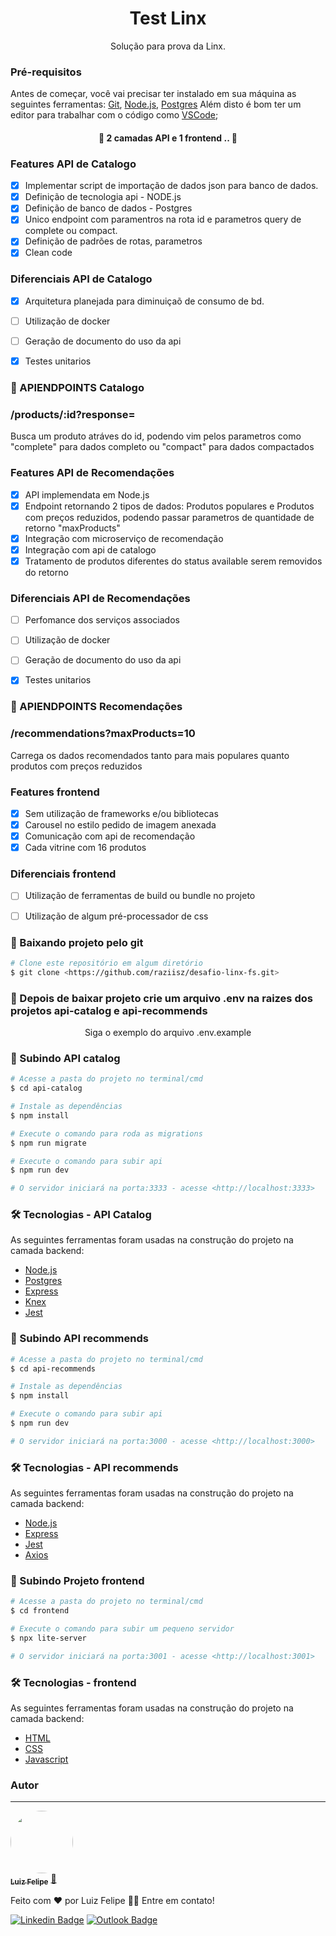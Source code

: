 <h1 align="center">Test Linx</h1>
<p align="center">Solução para prova da Linx.</p>

### Pré-requisitos

Antes de começar, você vai precisar ter instalado em sua máquina as seguintes ferramentas:
[Git](https://git-scm.com), [Node.js](https://nodejs.org/en/), [Postgres](https://www.postgresql.org/download/)
Além disto é bom ter um editor para trabalhar com o código como [VSCode](https://code.visualstudio.com/);

<h4 align="center"> 
	🚧 2 camadas API e 1 frontend ..  🚧
</h4>

### Features API de Catalogo

- [x] Implementar script de importação de dados json para banco de dados.
- [x] Definição de tecnologia api - NODE.js
- [x] Definição de banco de dados - Postgres
- [x] Unico endpoint com paramentros na rota id e parametros query de complete ou compact.
- [x] Definição de padrões de rotas, parametros
- [x] Clean code

### Diferenciais  API de Catalogo
- [x] Arquitetura planejada para diminuiçaõ de consumo de bd.
- [ ] Utilização de docker
- [ ] Geração de documento do uso da api
- [x] Testes unitarios


### 🚀 APIENDPOINTS Catalogo

<h3>/products/:id?response=</h3>
<p> Busca um produto atráves do id, podendo vim pelos parametros como "complete" para dados completo ou "compact" para dados compactados</p>

### Features API de Recomendações

- [x] API implemendata em Node.js
- [x] Endpoint retornando 2 tipos de dados: Produtos populares e Produtos com preços reduzidos, podendo passar parametros de quantidade de retorno "maxProducts" 
- [x] Integração com microserviço de recomendação
- [x] Integração com api de catalogo
- [x] Tratamento de produtos diferentes do status available serem removidos do retorno

### Diferenciais  API de Recomendações
- [ ] Perfomance dos serviços associados
- [ ] Utilização de docker
- [ ] Geração de documento do uso da api
- [x] Testes unitarios


### 🚀 APIENDPOINTS Recomendações

<h3>/recommendations?maxProducts=10</h3>
<p> Carrega os dados recomendados tanto para mais populares quanto produtos com preços reduzidos</p>

### Features frontend

- [x] Sem utilização de frameworks e/ou bibliotecas
- [x] Carousel no estilo pedido de imagem anexada
- [x] Comunicação com api de recomendação
- [x] Cada vitrine com 16 produtos

### Diferenciais  frontend
- [ ] Utilização de ferramentas de build ou bundle no projeto
- [ ] Utilização de algum pré-processador de css


### 🎲 Baixando projeto pelo git

```bash
# Clone este repositório em algum diretório
$ git clone <https://github.com/raziisz/desafio-linx-fs.git>

```

### 🚀 Depois de baixar projeto crie um arquivo .env na raizes dos projetos api-catalog e api-recommends
<p align="center">Siga o exemplo do arquivo .env.example </p>

### 🎲 Subindo API catalog

```bash
# Acesse a pasta do projeto no terminal/cmd
$ cd api-catalog

# Instale as dependências
$ npm install

# Execute o comando para roda as migrations
$ npm run migrate 

# Execute o comando para subir api
$ npm run dev 

# O servidor iniciará na porta:3333 - acesse <http://localhost:3333> 
```

### 🛠 Tecnologias - API Catalog

As seguintes ferramentas foram usadas na construção do projeto na camada backend:

- [Node.js](https://nodejs.org/en/)
- [Postgres](https://www.postgresql.org/download/)
- [Express](https://expressjs.com/pt-br/)
- [Knex](http://knexjs.org/)
- [Jest](https://jestjs.io/)

### 🎲 Subindo API recommends

```bash
# Acesse a pasta do projeto no terminal/cmd
$ cd api-recommends

# Instale as dependências
$ npm install

# Execute o comando para subir api
$ npm run dev 

# O servidor iniciará na porta:3000 - acesse <http://localhost:3000> 
```

### 🛠 Tecnologias - API recommends

As seguintes ferramentas foram usadas na construção do projeto na camada backend:

- [Node.js](https://nodejs.org/en/)
- [Express](https://expressjs.com/pt-br/)
- [Jest](https://jestjs.io/)
- [Axios](https://github.com/axios/axios)

### 🎲 Subindo Projeto frontend

```bash
# Acesse a pasta do projeto no terminal/cmd
$ cd frontend 

# Execute o comando para subir um pequeno servidor
$ npx lite-server

# O servidor iniciará na porta:3001 - acesse <http://localhost:3001> 
```

### 🛠 Tecnologias - frontend

As seguintes ferramentas foram usadas na construção do projeto na camada backend:

- [HTML](https://www.w3schools.com/html/)
- [CSS](https://www.w3schools.com/css/)
- [Javascript](https://developer.mozilla.org/pt-BR/docs/Web/JavaScript)

### Autor
---

<a href="http://raziisz.github.io/">
 <img style="border-radius: 50%;" src="https://avatars2.githubusercontent.com/u/42245201?s=460&u=ce3bae80de213ad246855873906246051fba4458&v=4" width="100px;" alt=""/>
 <br />
 <sub><b>Luiz Felipe</b></sub></a> <a href="http://raziisz.github.io/" title="Dev">🚀</a>


Feito com ❤️ por Luiz Felipe 👋🏽 Entre em contato!

[![Linkedin Badge](https://img.shields.io/badge/-Felipe-blue?style=flat-square&logo=Linkedin&logoColor=white&link=https://www.linkedin.com/in/luiz-felipe-libertino-a87840170/)](https://www.linkedin.com/in/luiz-felipe-libertino-a87840170/) 
[![Outlook Badge](https://img.shields.io/badge/-raziel_libertino@hotmail.com-c14438?style=flat-square&logo=Gmail&logoColor=white&link=mailto:raziel_libertino@hotmail.com)](mailto:raziel_libertino@hotmail.com)

